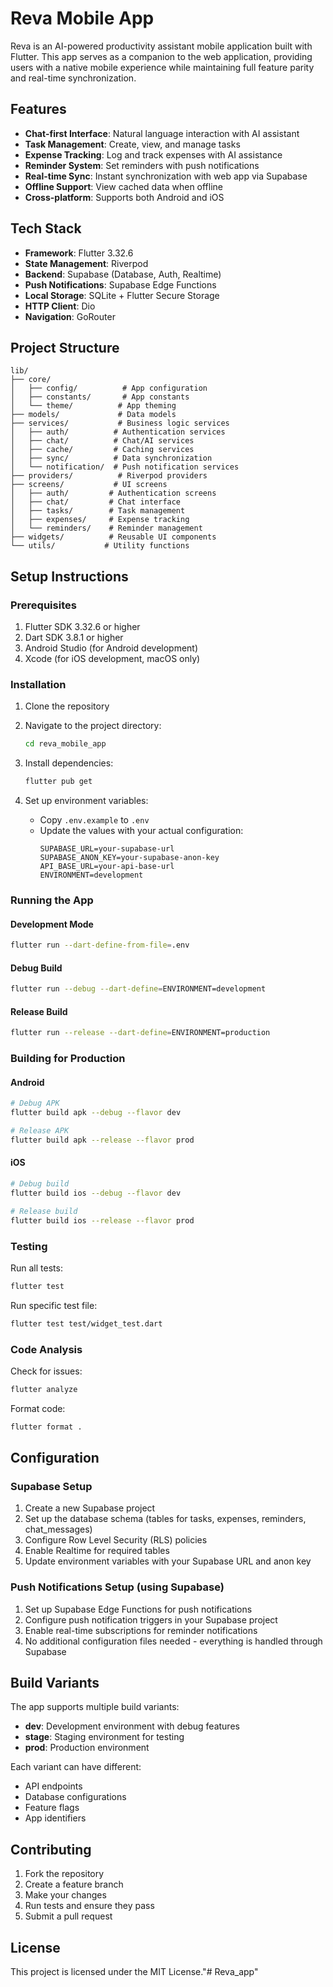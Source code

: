 # Reva Mobile App

Reva is an AI-powered productivity assistant mobile application built with Flutter. This app serves as a companion to the web application, providing users with a native mobile experience while maintaining full feature parity and real-time synchronization.

## Features

- **Chat-first Interface**: Natural language interaction with AI assistant
- **Task Management**: Create, view, and manage tasks
- **Expense Tracking**: Log and track expenses with AI assistance
- **Reminder System**: Set reminders with push notifications
- **Real-time Sync**: Instant synchronization with web app via Supabase
- **Offline Support**: View cached data when offline
- **Cross-platform**: Supports both Android and iOS

## Tech Stack

- **Framework**: Flutter 3.32.6
- **State Management**: Riverpod
- **Backend**: Supabase (Database, Auth, Realtime)
- **Push Notifications**: Supabase Edge Functions
- **Local Storage**: SQLite + Flutter Secure Storage
- **HTTP Client**: Dio
- **Navigation**: GoRouter

## Project Structure

```
lib/
├── core/
│   ├── config/          # App configuration
│   ├── constants/       # App constants
│   └── theme/          # App theming
├── models/             # Data models
├── services/           # Business logic services
│   ├── auth/          # Authentication services
│   ├── chat/          # Chat/AI services
│   ├── cache/         # Caching services
│   ├── sync/          # Data synchronization
│   └── notification/  # Push notification services
├── providers/          # Riverpod providers
├── screens/           # UI screens
│   ├── auth/         # Authentication screens
│   ├── chat/         # Chat interface
│   ├── tasks/        # Task management
│   ├── expenses/     # Expense tracking
│   └── reminders/    # Reminder management
├── widgets/          # Reusable UI components
└── utils/           # Utility functions
```

## Setup Instructions

### Prerequisites

1. Flutter SDK 3.32.6 or higher
2. Dart SDK 3.8.1 or higher
3. Android Studio (for Android development)
4. Xcode (for iOS development, macOS only)

### Installation

1. Clone the repository
2. Navigate to the project directory:
   ```bash
   cd reva_mobile_app
   ```

3. Install dependencies:
   ```bash
   flutter pub get
   ```

4. Set up environment variables:
   - Copy `.env.example` to `.env`
   - Update the values with your actual configuration:
     ```
     SUPABASE_URL=your-supabase-url
     SUPABASE_ANON_KEY=your-supabase-anon-key
     API_BASE_URL=your-api-base-url
     ENVIRONMENT=development
     ```

### Running the App

#### Development Mode
```bash
flutter run --dart-define-from-file=.env
```

#### Debug Build
```bash
flutter run --debug --dart-define=ENVIRONMENT=development
```

#### Release Build
```bash
flutter run --release --dart-define=ENVIRONMENT=production
```

### Building for Production

#### Android
```bash
# Debug APK
flutter build apk --debug --flavor dev

# Release APK
flutter build apk --release --flavor prod
```

#### iOS
```bash
# Debug build
flutter build ios --debug --flavor dev

# Release build
flutter build ios --release --flavor prod
```

### Testing

Run all tests:
```bash
flutter test
```

Run specific test file:
```bash
flutter test test/widget_test.dart
```

### Code Analysis

Check for issues:
```bash
flutter analyze
```

Format code:
```bash
flutter format .
```

## Configuration

### Supabase Setup

1. Create a new Supabase project
2. Set up the database schema (tables for tasks, expenses, reminders, chat_messages)
3. Configure Row Level Security (RLS) policies
4. Enable Realtime for required tables
5. Update environment variables with your Supabase URL and anon key

### Push Notifications Setup (using Supabase)

1. Set up Supabase Edge Functions for push notifications
2. Configure push notification triggers in your Supabase project
3. Enable real-time subscriptions for reminder notifications
4. No additional configuration files needed - everything is handled through Supabase

## Build Variants

The app supports multiple build variants:

- **dev**: Development environment with debug features
- **stage**: Staging environment for testing
- **prod**: Production environment

Each variant can have different:
- API endpoints
- Database configurations
- Feature flags
- App identifiers

## Contributing

1. Fork the repository
2. Create a feature branch
3. Make your changes
4. Run tests and ensure they pass
5. Submit a pull request

## License

This project is licensed under the MIT License."# Reva_app" 
